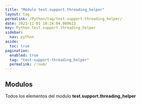 ```yaml
---
title: "Módulo test.support.threading_helper"
layout: tag
permalink: /Python/tag/test-support-threading_helper/
date: 2021-11-01 10:24:04.000623
key: Python.test.support.threading_helper
sidebar: 
  nav: python
aside: 
  toc: true
pagination: 
  enabled: true
  tag: "test-support-threading_helper"
  permalink: /:num/
---
```


<h2>Modulos</h2>
Todos los elementos del modulo <strong>test.support.threading_helper</strong>
